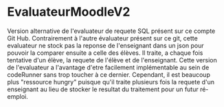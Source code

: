 # EvaluateurMoodleV2
Version alternative de l'evaluateur de requete SQL présent sur ce compte Git Hub.
Contrairement à l'autre évaluateur présent sur ce git, cette evaluateur ne stock pas la reponse de l'enseignant dans un json pour pouvoir la comparer ensuite a celle des élèves.
Il traite, a chaque fois tentative d'un élève, la requete de l'élève et de l'enseignant.
Cette version de l'evaluateur a l'avantage d'etre facilement implémentable au sein de codeRunner sans trop toucher à ce dernier.
Cependant, il est beaucoup plus "ressource hungry" puisque qu'il traite plusieurs fois la requete d'un enseignant au lieu de stocker le resultat du traitement pour un futur ré-emploi.
